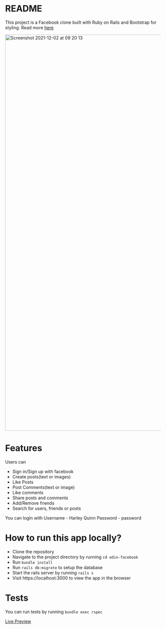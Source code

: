 # README

This project is a Facebook clone built with Ruby on Rails and Bootstrap for styling. Read more [here](https://www.theodinproject.com/courses/ruby-on-rails/lessons/final-project)

<img width="1280" alt="Screenshot 2021-12-02 at 09 20 13" src="https://user-images.githubusercontent.com/63427719/144384144-06b18d1a-6187-4933-9895-9f41c85ad76c.png">

# Features

Users can

- Sign in/Sign up with facebook
- Create posts(text or images)
- Like Posts
- Post Comments(text or image)
- Like comments
- Share posts and comments
- Add/Remove friends
- Search for users, friends or posts

You can login with
Username - Harley Quinn
Password - password

# How to run this app locally?

- Clone the repository
- Navigate to the project directory by running `cd odin-facebook`
- Run `bundle install`
- Run `rails db:migrate` to setup the database
- Start the rails server by running `rails s`
- Visit https://localhost:3000 to view the app in the browser

# Tests

You can run tests by running `bundle exec rspec`

[Live Preview](https://sheltered-lowlands-27506.herokuapp.com/)
